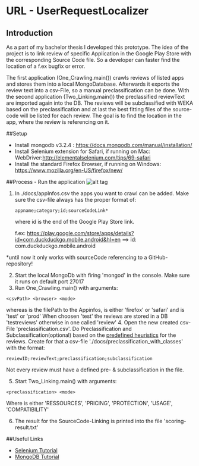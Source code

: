 # URL - UserRequestLocalizer

## Introduction
As a part of my bachelor thesis I developed this prototype. The idea of the project is to link review of specific Application in the Google Play Store with the corresponding Source Code file. So a developer can faster find the location of a f.ex bugfix or error.

The first application (One_Crawling.main()) crawls reviews of listed apps and stores them into a local MongoDatabase. Afterwards it exports the review text into a csv-File, so a manual preclassification can be done. 
With the second application (Two_Linking.main()) the preclassified reviewText are imported again into the DB. The reviews will be subclassified with WEKA based on the preclassification and at last the best fitting files of the source-code will be listed for each review. The goal is to find the location in the app, where the review is referencing on it.

##Setup
- Install mongodb v3.2.4 : https://docs.mongodb.com/manual/installation/
- Install Selenium extension for Safari, if running on Mac: WebDriver:http://elementalselenium.com/tips/69-safari
- Install the standard Firefox Browser, if running on Windows: https://www.mozilla.org/en-US/firefox/new/

##Process - Run the application
![alt tag](https://github.com/anschau1992/UserRequestLocalizer/blob/developer/ba_URL_process_app.png)

1. In ./docs/appInfos.csv the apps you want to crawl can be added. Make sure the csv-file always has the proper format of:
   ```
   appname;category;id;sourceCodeLink*
   ```
   where id is the end of the Google Play Store link.
   
   f.ex:  https://play.google.com/store/apps/details?id=com.duckduckgo.mobile.android&hl=en
      ==> id: com.duckduckgo.mobile.android
      
  *until now it only works with sourceCode referencing to a GitHub-repository!
  
2. Start the local MongoDb with firing 'mongod' in the console. Make sure it runs on default port 27017
3. Run One_Crawling.main() with arguments:
  ```
  <csvPath> <browser> <mode>
  ```
  whereas <csvPath> is the filePath to the Appinfos, <browser> is either 'firefox' or 'safari' and <moded> is 'test' or 'prod'
  When choosen 'test' the reviews are stored in a DB 'testreviews' otherwise in one called 'review'
4. Open the new created csv-File 'preclassification.csv'. Do Preclassification and Subclassification(optional) based on the [predefined heuristics](https://github.com/anschau1992/UserRequestLocalizer/blob/developer/docs/preclassification_heuristics.pdf) for the reviews. Create for that a csv-file './docs/preclassification_with_classes' with the format:

 ```
reviewID;reviewText;preclassification;subclassification
 ```
 
Not every review must have a defined pre- & subclassification in the file.

5. Start Two_Linking.main() with arguments:

 ```
 <preclassification> <mode>
  ```
  
  Where <preclassification> is either 'RESSOURCES', 'PRICING', 'PROTECTION', 'USAGE', 'COMPATIBILITY'
  
6. The result for the SourceCode-Linking is printed into the file 'scoring-result.txt' 
  

##Useful Links
- [Selenium Tutorial](http://www.tutorialspoint.com/selenium/)
- [MongoDB Tutorial](http://www.tutorialspoint.com/mongodb/)
